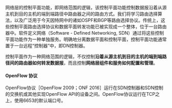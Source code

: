 网络层的控制平面功能，即网络范围的逻辑，该控制平面功能控制数据报沿着从源主机到目的主机的端到端路径中路由器之间的路由方式。我们将学习路由选择算法，以及广泛用于今天因特网中的诸如OSPF和BGP等路由选择协议。传统上，这些控制平面路由选择协议和数据平面转发功能已被实现成一个整体，位于一台路由器中。软件定义网络（Software - Defined Networking, SDN）通过将这些控制平面功能作为一种单独服务。明确地分离数据平面和控制平面，控制平面功能通常置于一台远程“控制器”中，即DN控制器。





控制平面作为一种网络范围的逻辑，不仅控制**沿着从源主机到目的主机的端到端路径间的路由器如何转发数据报**，而且控制**网络层组件和服务如何配置和管理**。





#### OpenFlow 协议
OpenFlow协议［OpenFlow 2009；ONF 2016］运行在SDN控制器和SDN控制的交换机或其他实现OpenFlow API的设备之间。OpenFlow协议运行在TCP之上，使用6653的默认端口号。


